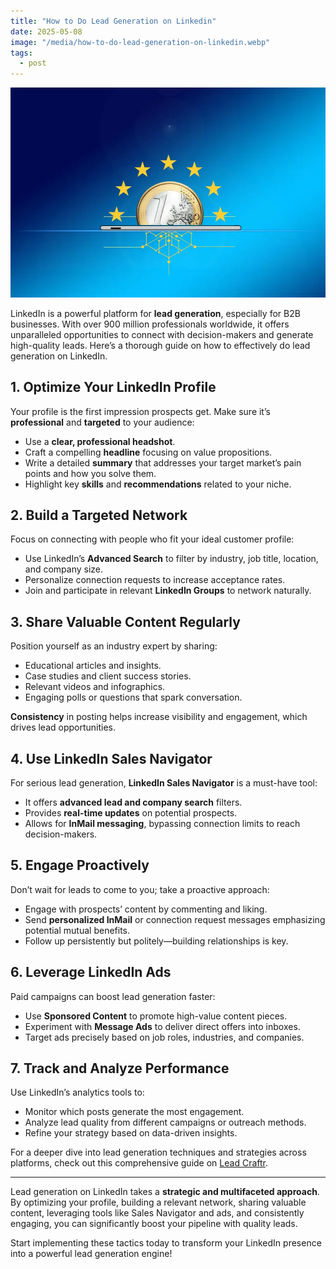 ```yaml
---
title: "How to Do Lead Generation on Linkedin"
date: 2025-05-08
image: "/media/how-to-do-lead-generation-on-linkedin.webp"
tags:
  - post
---
```


![How to Do Lead Generation on Linkedin](/media/how-to-do-lead-generation-on-linkedin.webp)

LinkedIn is a powerful platform for **lead generation**, especially for B2B businesses. With over 900 million professionals worldwide, it offers unparalleled opportunities to connect with decision-makers and generate high-quality leads. Here’s a thorough guide on how to effectively do lead generation on LinkedIn.

## 1. Optimize Your LinkedIn Profile

Your profile is the first impression prospects get. Make sure it’s **professional** and **targeted** to your audience:

- Use a **clear, professional headshot**.
- Craft a compelling **headline** focusing on value propositions.
- Write a detailed **summary** that addresses your target market’s pain points and how you solve them.
- Highlight key **skills** and **recommendations** related to your niche.

## 2. Build a Targeted Network

Focus on connecting with people who fit your ideal customer profile:

- Use LinkedIn’s **Advanced Search** to filter by industry, job title, location, and company size.
- Personalize connection requests to increase acceptance rates.
- Join and participate in relevant **LinkedIn Groups** to network naturally.

## 3. Share Valuable Content Regularly

Position yourself as an industry expert by sharing:

- Educational articles and insights.
- Case studies and client success stories.
- Relevant videos and infographics.
- Engaging polls or questions that spark conversation.

**Consistency** in posting helps increase visibility and engagement, which drives lead opportunities.

## 4. Use LinkedIn Sales Navigator

For serious lead generation, **LinkedIn Sales Navigator** is a must-have tool:

- It offers **advanced lead and company search** filters.
- Provides **real-time updates** on potential prospects.
- Allows for **InMail messaging**, bypassing connection limits to reach decision-makers.

## 5. Engage Proactively

Don’t wait for leads to come to you; take a proactive approach:

- Engage with prospects’ content by commenting and liking.
- Send **personalized InMail** or connection request messages emphasizing potential mutual benefits.
- Follow up persistently but politely—building relationships is key.

## 6. Leverage LinkedIn Ads

Paid campaigns can boost lead generation faster:

- Use **Sponsored Content** to promote high-value content pieces.
- Experiment with **Message Ads** to deliver direct offers into inboxes.
- Target ads precisely based on job roles, industries, and companies.

## 7. Track and Analyze Performance

Use LinkedIn’s analytics tools to:

- Monitor which posts generate the most engagement.
- Analyze lead quality from different campaigns or outreach methods.
- Refine your strategy based on data-driven insights.

For a deeper dive into lead generation techniques and strategies across platforms, check out this comprehensive guide on [Lead Craftr](https://leadcraftr.com/posts/lead-generation/).

---

Lead generation on LinkedIn takes a **strategic and multifaceted approach**. By optimizing your profile, building a relevant network, sharing valuable content, leveraging tools like Sales Navigator and ads, and consistently engaging, you can significantly boost your pipeline with quality leads.

Start implementing these tactics today to transform your LinkedIn presence into a powerful lead generation engine!
